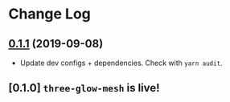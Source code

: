 # Change Log

## [0.1.1](https://github.com/chrisrzhou/three-glow-mesh/compare/v0.1.0...v0.1.1) (2019-09-08)

- Update dev configs + dependencies. Check with `yarn audit`.

## [0.1.0] `three-glow-mesh` is live!
